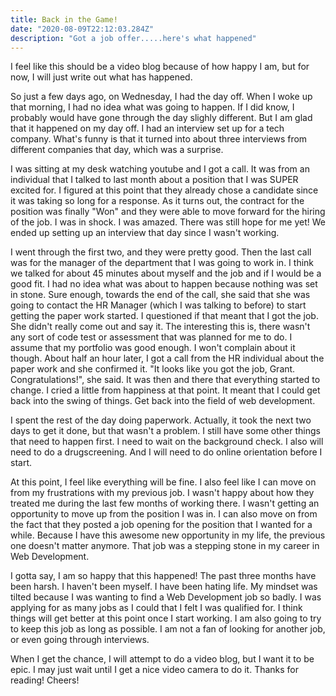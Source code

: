 ```yaml
---
title: Back in the Game!
date: "2020-08-09T22:12:03.284Z"
description: "Got a job offer.....here's what happened"
---
```


I feel like this should be a video blog because of how happy I am, but for now, I will just write out what has happened.

So just a few days ago, on Wednesday, I had the day off. When I woke up that morning, I had no idea what was going to happen. If I did know, I probably would have gone through the day slighly different. But I am glad that it happened on my day off. I had an interview set up for a tech company. What's funny is that it turned into about three interviews from different companies that day, which was a surprise. 

I was sitting at my desk watching youtube and I got a call. It was from an individual that I talked to last month about a position that I was SUPER excited for. I figured at this point that they already chose a candidate since it was taking so long for a response. As it turns out, the contract for the position was finally "Won" and they were able to move forward for the hiring of the job. I was in shock. I was amazed. There was still hope for me yet! We ended up setting up an interview that day since I wasn't working. 

I went through the first two, and they were pretty good. Then the last call was for the manager of the department that I was going to work in. I think we talked for about 45 minutes about myself and the job and if I would be a good fit. I had no idea what was about to happen because nothing was set in stone. Sure enough, towards the end of the call, she said that she was going to contact the HR Manager (which I was talking to before) to start getting the paper work started. I questioned if that meant that I got the job. She didn't really come out and say it. The interesting this is, there wasn't any sort of code test or assessment that was planned for me to do. I assume that my portfolio was good enough. I won't complain about it though.
About half an hour later, I got a call from the HR individual about the paper work and she confirmed it. "It looks like you got the job, Grant. Congratulations!", she said. It was then and there that everything started to change. I cried a little from happiness at that point. It meant that I could get back into the swing of things. Get back into the field of web development. 

I spent the rest of the day doing paperwork. Actually, it took the next two days to get it done, but that wasn't a problem. I still have some other things that need to happen first. I need to wait on the background check. I also will need to do a drugscreening. And I will need to do online orientation before I start.

At this point, I feel like everything will be fine. I also feel like I can move on from my frustrations with my previous job. I wasn't happy about how they treated me during the last few months of working there. I wasn't getting an opportunity to move up from the position I was in. I can also move on from the fact that they posted a job opening for the position that I wanted for a while. Because I have this awesome new opportunity in my life, the previous one doesn't matter anymore. That job was a stepping stone in my career in Web Development. 

I gotta say, I am so happy that this happened! The past three months have been harsh. I haven't been myself. I have been hating life. My mindset was tilted because I was wanting to find a Web Development job so badly. I was applying for as many jobs as I could that I felt I was qualified for. I think things will get better at this point once I start working. I am also going to try to keep this job as long as possible. I am not a fan of looking for another job, or even going through interviews. 

When I get the chance, I will attempt to do a video blog, but I want it to be epic. I may just wait until I get a nice video camera to do it. 
Thanks for reading! Cheers!